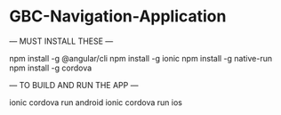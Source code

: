 # GBC-Navigation-Application
— MUST INSTALL THESE —

npm install -g @angular/cli
npm install -g ionic
npm install -g native-run
npm install -g cordova

— TO BUILD AND RUN THE APP —

ionic cordova run android
ionic cordova run ios
